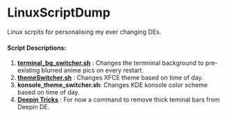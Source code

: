 # LinuxScriptDump
Linux scrpits for personalising my ever changing DEs.

#### Script Descriptions:

1. **[terminal_bg_switcher.sh](https://github.com/abhi094/Terminal-Theme)**  : Changes the termninal background to pre-existing blurred anime pics on every restart.
2. **[themeSwitcher.sh](https://github.com/abhi094/ThemeSwitcher)**         : Changes XFCE theme based on time of day. 
3. **konsole_theme_switcher.sh**: Changes KDE konsole color scheme based on time of day.
4. **[Deepin Tricks](https://github.com/abhi094/LinuxScriptDump/blob/master/deepin_tricks)** : For now a command to remove thick teminal bars from Deepin DE.
